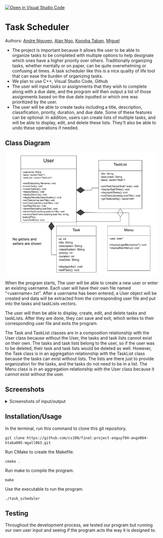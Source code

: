 [![Open in Visual Studio Code](https://classroom.github.com/assets/open-in-vscode-c66648af7eb3fe8bc4f294546bfd86ef473780cde1dea487d3c4ff354943c9ae.svg)](https://classroom.github.com/online_ide?assignment_repo_id=8878159&assignment_repo_type=AssignmentRepo)
# Task Scheduler
Authors: [Andre Nguyen](https://github.com/nguyena537), [Alan Ngo](https://github.com/ngoalan), [Koosha Taban](https://github.com/kooshataban), [Miguel](https://github.com/mgall063)

* The project is important because it allows the user to be able to organize tasks to be completed with multiple options to help designate which ones have a higher priority over others. Traditionally organizing tasks, whether mentally or on paper, can be quite overwhelming or confusing at times. A task scheduler like this is a nice quality of life tool that can ease the burden of organizing tasks.
* We plan to use C++, Visual Studio Code, Github
* The user will input tasks or assignments that they wish to complete along with a due date, and the program will then output a list of those assignments based on the due date inputted or which one was prioritized by the user.
* The user will be able to create tasks including a title, description, classification, priority, duration, and due date.  Some of these features can be optional.  In addition, users can create lists of multiple tasks, and will be able to display, edit, and delete these lists.  They'll also be able to undo these operations if needed.
 
 
## Class Diagram
 
 <div align="center">
    <img width="500" src="images/ClassDiagram.png" alt="Class Diagram">
 </div>
 
 <p> 
   When the program starts, The user will be able to create a new user or enter an existing username.  Each user will have their own file named “&lt;username&gt;.txt”. After a username has been entered, a User object will be created and data will be extracted from the corresponding user file and put into the tasks and taskLists vectors. 

   The user will then be able to display, create, edit, and delete tasks and taskLists.  After they are done, they can save and exit, which writes to their            corresponding user file and exits the program.
 
   The Task and TaskList classes are in a composition relationship with the User class because without the User, the tasks and task lists cannot exist on their own.  The tasks and task lists belong to the user, so if the user was to be deleted, their task and task lists would be deleted as well.  However, the Task class is in an aggregation relationship with the TaskList class because the tasks can exist without lists.  The lists are there just to provide organization for the tasks, and the tasks do not need to be in a list.  The Menu class is in an aggregation relationship with the User class because it cannot exist without the user.
</p>
 
 ## Screenshots
<details>
   <summary>Screenshots of input/output</summary>
      <div align="center">
         <img width="300" src="images/menu.png" alt="Menu">
         <img width="300" src="images/displayTasks.png" alt="Display Tasks">
         <img width="300" src="images/displayTasksInTaskList.png" alt="Display Tasks in Task List">
         <img width="300" src="images/createTask.png" alt="Create Task">
         <img width="300" src="images/editTask.png" alt="Edit Task">
      </div>
</details>

 ## Installation/Usage
 In the terminal, run this command to clone this git repository.
 ```
 git clone https://github.com/cs100/final-project-anguy794-ango064-ktaba005-mgall063.git
 ```
 Run CMake to create the Makefile.
 ```
 cmake .
 ```
 Run make to compile the program.
 ```
 make
 ```
 Use the executable to run the program.
 ```
 ./task_scheduler
 ```
 
 ## Testing
 Throughout the development process, we tested our program but running our own user input and seeing if the program acts the way it is designed to.
 
